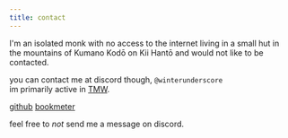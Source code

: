 ```yaml
---
title: contact
---
```


I'm an isolated monk with no access to the internet living in a small hut in the mountains of Kumano Kodō on Kii Hantō and would not like to be contacted.

you can contact me at discord though, `@winterunderscore`  
im primarily active in [TMW](https://discord.gg/tmw).

[github](https://github.com/winterunderscore)
[bookmeter](https://bookmeter.com/users/1507928/)

feel free to *not* send me a message on discord.
